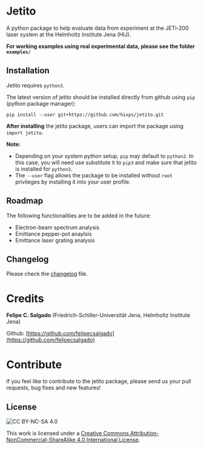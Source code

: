 # Jetito

A python package to help evaluate data from experiment at the JETi-200 laser system at the Helmholtz Institute Jena (HIJ).

**For working examples using real experimental data, please see the folder `examples/`**

## Installation
Jetito requires `python3`.

The latest version of jetito should be installed directly from github using `pip` (python package manager):

`pip install --user git+https://github.com/hixps/jetito.git`

**After installing** the jetito package, users can import the package using `import jetito`.

**Note:**
* Depending on your system python setup, `pip` may default to `python2`. In this case, you will need use substitute it to `pip3` and make sure that jetito is installed for `python3`.
* The `--user` flag allows the package to be installed without `root` privileges by installing it into your user profile.

## Roadmap

The following functionalities are to be added in the future:

* Electron-beam spectrum analysis
* Emittance pepper-pot anaylsis
* Emittance laser grating analysis

## Changelog

Please check the [changelog](changelog.md) file.

# Credits

**Felipe C. Salgado** (Friedrich-Schiller-Universität Jena, Helmholtz Institute Jena)

Github: [https://github.com/felipecsalgado](https://github.com/felipecsalgado)

# Contribute

If you feel like to contribute to the jetito package, please send us your pull requests, bug fixes and new features!

## License

![CC BY-NC-SA 4.0](https://i.creativecommons.org/l/by-nc-sa/4.0/88x31.png)

This work is licensed under a [Creative Commons Attribution-NonCommercial-ShareAlike 4.0
International License](http://creativecommons.org/licenses/by-nc-sa/4.0/).
